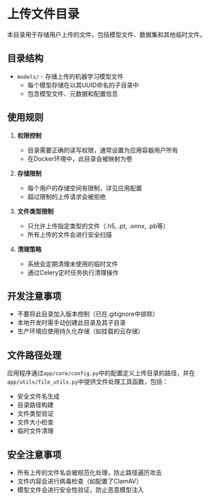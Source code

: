 # 上传文件目录

本目录用于存储用户上传的文件，包括模型文件、数据集和其他临时文件。

## 目录结构

- `models/` - 存储上传的机器学习模型文件
  - 每个模型存储在以其UUID命名的子目录中
  - 包含模型文件、元数据和配置信息

## 使用规则

1. **权限控制**
   - 目录需要正确的读写权限，通常设置为应用容器用户所有
   - 在Docker环境中，此目录会被映射为卷

2. **存储限制**
   - 每个用户的存储空间有限制，详见应用配置
   - 超过限制的上传请求会被拒绝

3. **文件类型限制**
   - 只允许上传指定类型的文件（.h5, .pt, .onnx, .pb等）
   - 所有上传的文件会进行安全扫描

4. **清理策略**
   - 系统会定期清理未使用的临时文件
   - 通过Celery定时任务执行清理操作

## 开发注意事项

- 不要将此目录加入版本控制（已在.gitignore中排除）
- 本地开发时需手动创建此目录及其子目录
- 生产环境应使用持久化存储（如挂载的云存储）

## 文件路径处理

应用程序通过`app/core/config.py`中的配置定义上传目录的路径，并在`app/utils/file_utils.py`中提供文件处理工具函数，包括：

- 安全文件名生成
- 目录路径构建
- 文件类型验证
- 文件大小检查
- 临时文件清理

## 安全注意事项

- 所有上传的文件名会被规范化处理，防止路径遍历攻击
- 文件内容会进行病毒检查（如配置了ClamAV）
- 模型文件会进行安全性验证，防止恶意模型注入 